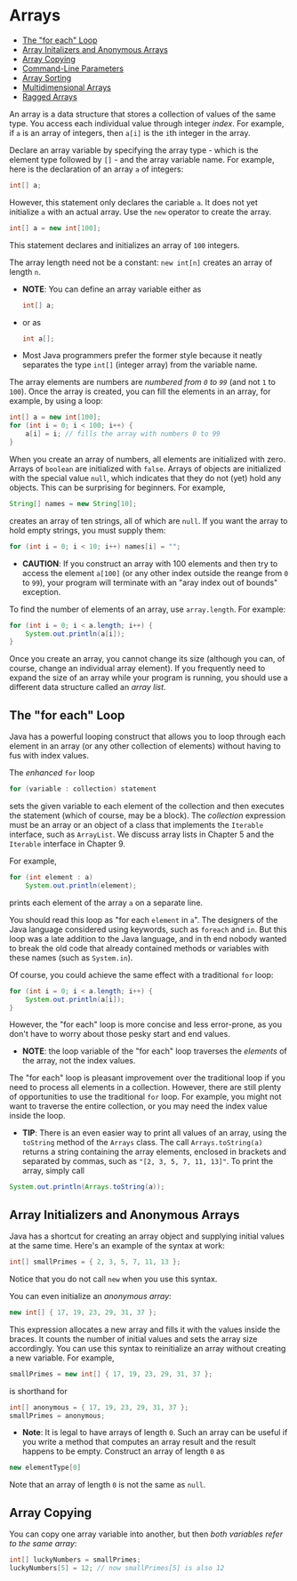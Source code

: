 # Arrays

- [The "for each" Loop](#the-for-each-loop)
- [Array Initalizers and Anonymous Arrays](#array-initializers-and-anonymous-arrays)
- [Array Copying](#array-copying)
- [Command-Line Parameters]()
- [Array Sorting]()
- [Multidimensional Arrays]()
- [Ragged Arrays]()

An array is a data structure that stores a collection of values of the same type. You access each individual value through integer _index_. For example, if `a` is an array of integers, then `a[i]` is the `i`th integer in the array.

Declare an array variable by specifying the array type - which is the element type followed by `[]` - and the array variable name. For example, here is the declaration of an array `a` of integers:

```Java
int[] a;
```

However, this statement only declares the cariable `a`. It does not yet initialize `a` with an actual array. Use the `new` operator to create the array.

```Java
int[] a = new int[100];
```

This statement declares and initializes an array of `100` integers. 

The array length need not be a constant: `new int[n]` creates an array of length `n`.

- **NOTE**: You can define an array variable either as

    ```Java
    int[] a;
    ```

- or as

    ```Java
    int a[];
    ```

- Most Java programmers prefer the former style because it neatly separates the type `int[]` (integer array) from the variable name.

The array elements are numbers are _numbered from `0` to `99`_ (and not `1` to `100`). Once the array is created, you can fill the elements in an array, for example, by using a loop:

```Java
int[] a = new int[100];
for (int i = 0; i < 100; i++) {
    a[i] = i; // fills the array with numbers 0 to 99
}
```

When you create an array of numbers, all elements are initialized with zero. Arrays of `boolean` are initialized with `false`. Arrays of objects are initialized with the special value `null`, which indicates that they do not (yet) hold any objects. This can be surprising for beginners. For example,

```Java
String[] names = new String[10];
```

creates an array of ten strings, all of which are `null`. If you want the array to hold empty strings, you must supply them:

```Java
for (int i = 0; i < 10; i++) names[i] = "";
```

- **CAUTION**: If you construct an array with 100 elements and then try to access the element `a[100]` (or any other index outside the reange from `0` to `99`), your program will terminate with an "aray index out of bounds" exception.

To find the number of elements of an array, use `array.length`. For example:

```Java
for (int i = 0; i < a.length; i++) {
    System.out.println(a[i]);
}
```

Once you create an array, you cannot change its size (although you can, of course, change an individual array element). If you frequently need to expand the size of an array while your program is running, you should use a different data structure called an _array list_.

## The "for each" Loop

Java has a powerful looping construct that allows you to loop through each element in an array (or any other collection of elements) without having to fus with index values.

The _enhanced_ `for` loop

```Java
for (variable : collection) statement
```

sets the given variable to each element of the collection and then executes the statement (which of course, may be a block). The _collection_ expression must be an array or an object of a class that implements the `Iterable` interface, such as `ArrayList`. We discuss array lists in Chapter 5 and the `Iterable` interface in Chapter 9.

For example,

```Java
for (int element : a)
    System.out.println(element);
```

prints each element of the array `a` on a separate line.

You should read this loop as "for each `element` in `a`". The designers of the Java language considered using keywords, such as `foreach` and `in`. But this loop was a late addition to the Java language, and in th end nobody wanted to break the old code that already contained methods or variables with these names (such as `System.in`).

Of course, you could achieve the same effect with a traditional `for` loop:

```Java
for (int i = 0; i < a.length; i++) {
    System.out.println(a[i]);
}
```

However, the "for each" loop is more concise and less error-prone, as you don't have to worry about those pesky start and end values.

- **NOTE**: the loop variable of the "for each" loop traverses the _elements_ of the array, not the index values.

The "for each" loop is pleasant improvement over the traditional loop if you need to process all elements in a collection. However, there are still plenty of opportunities to use the traditional `for` loop. For example, you might not want to traverse the entire collection, or you may need the index value inside the loop. 

- **TIP**: There is an even easier way to print all values of an array, using the `toString` method of the `Arrays` class. The call `Arrays.toString(a)` returns a string containing the array elements, enclosed in brackets and separated by commas, such as `"[2, 3, 5, 7, 11, 13]"`. To print the array, simply call

```Java
System.out.println(Arrays.toString(a));
```

## Array Initializers and Anonymous Arrays

Java has a shortcut for creating an array object and supplying initial values at the same time. Here's an example of the syntax at work:

```Java
int[] smallPrimes = { 2, 3, 5, 7, 11, 13 };
```

Notice that you do not call `new` when you use this syntax.

You can even initialize an _anonymous array_:

```Java
new int[] { 17, 19, 23, 29, 31, 37 };
```

This expression allocates a new array and fills it with the values inside the braces. It counts the number of initial values and sets the array size accordingly. You can use this syntax to reinitialize an array without creating a new variable. For example,

```Java
smallPrimes = new int[] { 17, 19, 23, 29, 31, 37 };
```

is shorthand for 

```Java
int[] anonymous = { 17, 19, 23, 29, 31, 37 };
smallPrimes = anonymous;
```

- **Note**: It is legal to have arrays of length `0`. Such an array can be useful if you write a method that computes an array result and the result happens to be empty. Construct an array of length `0` as 

```Java
new elementType[0]
```

Note that an array of length `0` is not the same as `null`.

## Array Copying

You can copy one array variable into another, but then _both variables refer to the same array_:

```Java
int[] luckyNumbers = smallPrimes;
luckyNumbers[5] = 12; // now smallPrimes[5] is also 12
```